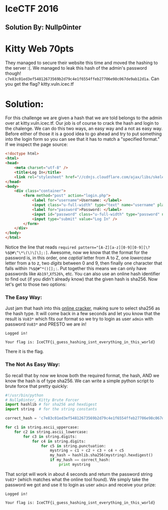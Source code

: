 # IceCTF 2016
## Solution By: Nullp0inter

# Kitty Web 70pts

They managed to secure their website this time and moved the hashing to the server :(. We managed to leak this hash of the admin's password though! `c7e83c01ed3ef54812673569b2d79c4e1f6554ffeb27706e98c067de9ab12d1a`. Can you get the flag? kitty.vuln.icec.tf

# Solution:
For this challenge we are given a hash that we are told belongs to the admin over at kitty.vuln.icec.tf. Our job is of course to crack the hash and login to the chalenge. We can do this two ways, an easy way
and a not as easy way. Before either of those it is a good idea to go ahead and try to put something into the login form so you can see that it has to match a "specified format." If we inspect the page source:

```html
<!doctype html>
<html>
<head>
    <meta charset="utf-8" />
    <title>Log In</title>
    <link rel="stylesheet" href="//cdnjs.cloudflare.com/ajax/libs/skeleton/2.0.4/skeleton.min.css" />
</head>
<body>
    <div class="container">
        <form method="post" action="login.php">
            <label for="username">Username: </label>
            <input class="u-full-width" type="text" name="username" placeholder="Username" required minlength="5" />
            <label for="password">Password: </label>
            <input id="password" class="u-full-width" type="password" name="password" placeholder="Password" required pattern="[A-Z][a-z][0-9][0-9][\?%$@#\^\*\(\)\[\];:]" />
            <input type="submit" value="Log In" />
        </form>
    </div>
</body>
</html>
```

Notice the line that reads `required pattern="[A-Z][a-z][0-9][0-9][\?%$@#\^\*\(\)\[\];:]`. Awesome, now we know that the format for the password is, in this order, one *captial* letter from A to Z, one *lowercase* letter
from a to z, two *digits* between 0 and 9, then finally one character that falls within `?%$@#^*()[];:`. Put together this means we can only have passwords like `Ab19?`,`Xf526%`, etc. You can also use an
online hash identifier to find out (if you didn't already know) that the given hash is sha256. Now let's get to those two options:

### The Easy Way:
Just jam that hash into this [online cracker](md5hashing.net/hash "Online Hash Cracking Utility, md5hashing.net"), making sure to select sha256 as the hash type.
It will come back in a few seconds and let you know that the result is `Vo83*` which fits our format so we try to login as user `admin` with
password `Vo83*` and PRESTO we are in!

```
Logged in!

Your flag is: IceCTF{i_guess_hashing_isnt_everything_in_this_world}
```

There it is the flag.


### The Not As Easy Way:
So recall that by now we know both the required format, the hash, AND we know the hash is of type sha256. We can write a simple python script
to brute force that pretty quickly:

```python 
#!/usr/bin/python
# Nullp0inter, Kitty Brute Forcer
import hashlib # for sha256 and hexdigest
import string  # for the string constants

correct_hash = 'c7e83c01ed3ef54812673569b2d79c4e1f6554ffeb27706e98c067de9ab12d1a'

for c1 in string.ascii_uppercase:
    for c2 in string.ascii_lowercase:
        for c3 in string.digits:
            for c4 in string.digits:
                for c5 in string.punctuation:
                    mystring = c1 + c2 + c3 + c4 + c5
                    my_hash = hashlib.sha256(mystring).hexdigest()
                    if my_hash == correct_hash:
                        print mystring
```

That script will work in about 4 seconds and return the password string `Vo83*` (which matches what the online tool found). We simply take the
password we got and use it to login as user `admin` and receive your prize:

```
Logged in! 

Your flag is: IceCTF{i_guess_hashing_isnt_everything_in_this_world}
```

